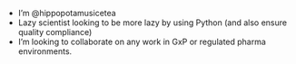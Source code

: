 - I’m @hippopotamusicetea
- Lazy scientist looking to be more lazy by using Python (and also ensure quality compliance)
- I’m looking to collaborate on any work in GxP or regulated pharma environments.


<!---
hippopotamusicetea/hippopotamusicetea is a ✨ special ✨ repository because its `README.md` (this file) appears on your GitHub profile.
You can click the Preview link to take a look at your changes.
--->
